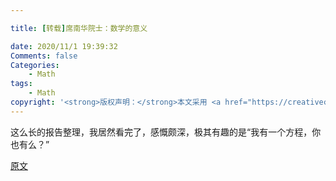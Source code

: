 ```yaml
---

title: [转载]席南华院士：数学的意义

date: 2020/11/1 19:39:32
Comments: false
Categories:
    - Math
tags:
    - Math
copyright: '<strong>版权声明：</strong>本文采用 <a href="https://creativecommons.org/licenses/by-nc-sa/3.0/cn/deed.zh" target="_blank">CC BY-NC-SA 3.0 CN</a> 协议进行许可'
---
```

这么长的报告整理，我居然看完了，感慨颇深，极其有趣的是“我有一个方程，你也有么？”
<!--more-->
[原文](https://mp.weixin.qq.com/s?__biz=MzA5OTMxMTUzMw==&mid=509641392&idx=2&sn=22c2ed524fdcc2bbd3bd90e398514297&chksm=0b1068723c67e164402c06d44c101d9947a036413401361331d2b7831363e372c76829f7295c#rd)